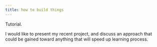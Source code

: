 ```yaml
---
title: how to build things
---
```


Tutorial.

I would like to present my recent project, and discuss an approach that could be gained toward anything that will speed up
learning process.



